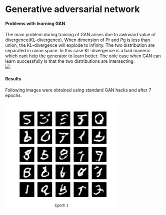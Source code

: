 # Generative adversarial network
####  Problems with learning GAN
The main problem during training of GAN arises due to awkward value of divergence(KL-divergence). When dimension of *P*r and *P*g is less than union, the KL-divergence will explode to infinity. The two distribution are separated in union space. In this case KL-divergence is a bad numeric which cant help the generator to learn better. The onle case when GAN can learn successfully is that the two distributions are intersecting.</br>
![](https://cdn-images-1.medium.com/max/1300/1*xRjphX2OGhfDllYFIkabzw.png)</br>

#### Results 
Following images were obtained using standard GAN hacks and after 7 epochs.</br>
![](https://github.com/Shreeyash-iitr/GenerativeModels/blob/master/GAN/colab/generation_animation.gif)</br>
